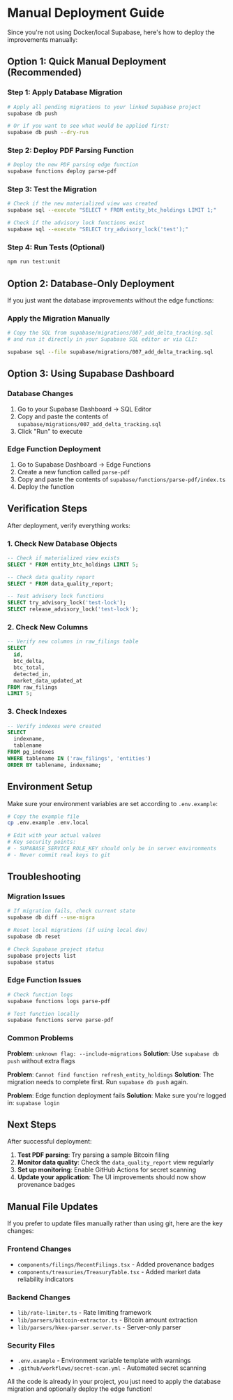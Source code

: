 # Manual Deployment Guide

Since you're not using Docker/local Supabase, here's how to deploy the improvements manually:

## Option 1: Quick Manual Deployment (Recommended)

### Step 1: Apply Database Migration
```bash
# Apply all pending migrations to your linked Supabase project
supabase db push

# Or if you want to see what would be applied first:
supabase db push --dry-run
```

### Step 2: Deploy PDF Parsing Function
```bash
# Deploy the new PDF parsing edge function
supabase functions deploy parse-pdf
```

### Step 3: Test the Migration
```bash
# Check if the new materialized view was created
supabase sql --execute "SELECT * FROM entity_btc_holdings LIMIT 1;"

# Check if the advisory lock functions exist
supabase sql --execute "SELECT try_advisory_lock('test');"
```

### Step 4: Run Tests (Optional)
```bash
npm run test:unit
```

## Option 2: Database-Only Deployment

If you just want the database improvements without the edge functions:

### Apply the Migration Manually
```bash
# Copy the SQL from supabase/migrations/007_add_delta_tracking.sql
# and run it directly in your Supabase SQL editor or via CLI:

supabase sql --file supabase/migrations/007_add_delta_tracking.sql
```

## Option 3: Using Supabase Dashboard

### Database Changes
1. Go to your Supabase Dashboard → SQL Editor
2. Copy and paste the contents of `supabase/migrations/007_add_delta_tracking.sql`
3. Click "Run" to execute

### Edge Function Deployment
1. Go to Supabase Dashboard → Edge Functions
2. Create a new function called `parse-pdf`
3. Copy and paste the contents of `supabase/functions/parse-pdf/index.ts`
4. Deploy the function

## Verification Steps

After deployment, verify everything works:

### 1. Check New Database Objects
```sql
-- Check if materialized view exists
SELECT * FROM entity_btc_holdings LIMIT 5;

-- Check data quality report
SELECT * FROM data_quality_report;

-- Test advisory lock functions
SELECT try_advisory_lock('test-lock');
SELECT release_advisory_lock('test-lock');
```

### 2. Check New Columns
```sql
-- Verify new columns in raw_filings table
SELECT 
  id, 
  btc_delta, 
  btc_total, 
  detected_in, 
  market_data_updated_at 
FROM raw_filings 
LIMIT 5;
```

### 3. Check Indexes
```sql
-- Verify indexes were created
SELECT 
  indexname, 
  tablename 
FROM pg_indexes 
WHERE tablename IN ('raw_filings', 'entities')
ORDER BY tablename, indexname;
```

## Environment Setup

Make sure your environment variables are set according to `.env.example`:

```bash
# Copy the example file
cp .env.example .env.local

# Edit with your actual values
# Key security points:
# - SUPABASE_SERVICE_ROLE_KEY should only be in server environments
# - Never commit real keys to git
```

## Troubleshooting

### Migration Issues
```bash
# If migration fails, check current state
supabase db diff --use-migra

# Reset local migrations (if using local dev)
supabase db reset

# Check Supabase project status
supabase projects list
supabase status
```

### Edge Function Issues
```bash
# Check function logs
supabase functions logs parse-pdf

# Test function locally
supabase functions serve parse-pdf
```

### Common Problems

**Problem**: `unknown flag: --include-migrations`
**Solution**: Use `supabase db push` without extra flags

**Problem**: `Cannot find function refresh_entity_holdings`
**Solution**: The migration needs to complete first. Run `supabase db push` again.

**Problem**: Edge function deployment fails
**Solution**: Make sure you're logged in: `supabase login`

## Next Steps

After successful deployment:

1. **Test PDF parsing**: Try parsing a sample Bitcoin filing
2. **Monitor data quality**: Check the `data_quality_report` view regularly
3. **Set up monitoring**: Enable GitHub Actions for secret scanning
4. **Update your application**: The UI improvements should now show provenance badges

## Manual File Updates

If you prefer to update files manually rather than using git, here are the key changes:

### Frontend Changes
- `components/filings/RecentFilings.tsx` - Added provenance badges
- `components/treasuries/TreasuryTable.tsx` - Added market data reliability indicators

### Backend Changes  
- `lib/rate-limiter.ts` - Rate limiting framework
- `lib/parsers/bitcoin-extractor.ts` - Bitcoin amount extraction
- `lib/parsers/hkex-parser.server.ts` - Server-only parser

### Security Files
- `.env.example` - Environment variable template with warnings
- `.github/workflows/secret-scan.yml` - Automated secret scanning

All the code is already in your project, you just need to apply the database migration and optionally deploy the edge function! 